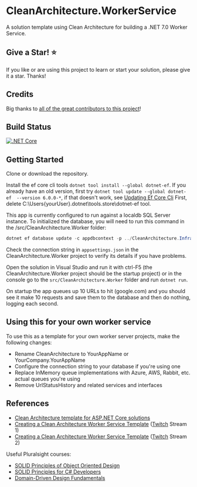 # CleanArchitecture.WorkerService

A solution template using Clean Architecture for building a .NET 7.0 Worker Service.

## Give a Star! :star:

If you like or are using this project to learn or start your solution, please give it a star. Thanks!

## Credits

Big thanks to [all of the great contributors to this project](https://github.com/ardalis/CleanArchitecture.WorkerService/graphs/contributors)!

## Build Status 

[![.NET Core](https://github.com/ardalis/CleanArchitecture.WorkerService/actions/workflows/dotnetcore.yml/badge.svg)](https://github.com/ardalis/CleanArchitecture.WorkerService/actions/workflows/dotnetcore.yml)

## Getting Started

Clone or download the repository.

Install the ef core cli tools `dotnet tool install --global dotnet-ef`. If you already have an old version, first try `dotnet tool update --global dotnet-ef  --version 6.0.0-*`, if that doesn't work, see [Updating Ef Core Cli](https://github.com/aspnet/EntityFrameworkCore/issues/14016#issuecomment-487308603) First, delete C:\Users\{yourUser}\.dotnet\tools\.store\dotnet-ef tool.

This app is currently configured to run against a localdb SQL Server instance. To initialized the database, you will need to run this command in the /src/CleanArchitecture.Worker folder:

```powershell
dotnet ef database update -c appdbcontext -p ../CleanArchitecture.Infrastructure/CleanArchitecture.Infrastructure.csproj -s CleanArchitecture.Worker.csproj
```

Check the connection string in `appsettings.json` in the CleanArchitecture.Worker project to verify its details if you have problems.

Open the solution in Visual Studio and run it with ctrl-F5 (the CleanArchitecture.Worker project should be the startup project) or in the console go to the `src/CleanArchitecture.Worker` folder and run `dotnet run`.

On startup the app queues up 10 URLs to hit (google.com) and you should see it make 10 requests and save them to the database and then do nothing, logging each second.

## Using this for your own worker service

To use this as a template for your own worker server projects, make the following changes:

- Rename CleanArchitecture to YourAppName or YourCompany.YourAppName
- Configure the connection string to your database if you're using one
- Replace InMemory queue implementations with Azure, AWS, Rabbit, etc. actual queues you're using
- Remove UrlStatusHistory and related services and interfaces

## References

- [Clean Architecture template for ASP.NET Core solutions](https://github.com/ardalis/CleanArchitecture)
- [Creating a Clean Architecture Worker Service Template](https://www.youtube.com/watch?v=_jfnnAMNb94) ([Twitch](https://twitch.tv/ardalis) Stream 1)
- [Creating a Clean Architecture Worker Service Template](https://www.youtube.com/watch?v=Nttt33GoTXg) ([Twitch](https://twitch.tv/ardalis) Stream 2)

Useful Pluralsight courses:
- [SOLID Principles of Object Oriented Design](https://www.pluralsight.com/courses/principles-oo-design)
- [SOLID Principles for C# Developers](https://www.pluralsight.com/courses/csharp-solid-principles)
- [Domain-Driven Design Fundamentals](https://www.pluralsight.com/courses/domain-driven-design-fundamentals)
